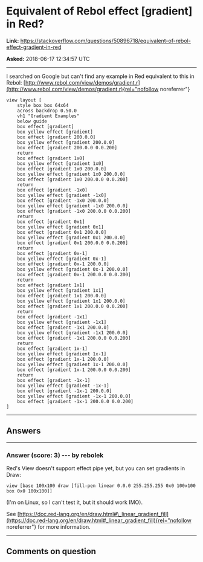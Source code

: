 # Equivalent of Rebol effect \[gradient\] in Red?

**Link:**
<https://stackoverflow.com/questions/50896718/equivalent-of-rebol-effect-gradient-in-red>

**Asked:** 2018-06-17 12:34:57 UTC

------------------------------------------------------------------------

I searched on Google but can\'t find any example in Red equivalent to
this in Rebol:
[http://www.rebol.com/view/demos/gradient.r](http://www.rebol.com/view/demos/gradient.r){rel="nofollow noreferrer"}

    view layout [
        style box box 64x64
        across backdrop 0.50.0
        vh1 "Gradient Examples"
        below guide
        box effect [gradient]
        box yellow effect [gradient]
        box effect [gradient 200.0.0]
        box yellow effect [gradient 200.0.0]
        box effect [gradient 200.0.0 0.0.200]
        return
        box effect [gradient 1x0]
        box yellow effect [gradient 1x0]
        box effect [gradient 1x0 200.0.0]
        box yellow effect [gradient 1x0 200.0.0]
        box effect [gradient 1x0 200.0.0 0.0.200]
        return
        box effect [gradient -1x0]
        box yellow effect [gradient -1x0]
        box effect [gradient -1x0 200.0.0]
        box yellow effect [gradient -1x0 200.0.0]
        box effect [gradient -1x0 200.0.0 0.0.200]
        return
        box effect [gradient 0x1]
        box yellow effect [gradient 0x1]
        box effect [gradient 0x1 200.0.0]
        box yellow effect [gradient 0x1 200.0.0]
        box effect [gradient 0x1 200.0.0 0.0.200]
        return
        box effect [gradient 0x-1]
        box yellow effect [gradient 0x-1]
        box effect [gradient 0x-1 200.0.0]
        box yellow effect [gradient 0x-1 200.0.0]
        box effect [gradient 0x-1 200.0.0 0.0.200]
        return
        box effect [gradient 1x1]
        box yellow effect [gradient 1x1]
        box effect [gradient 1x1 200.0.0]
        box yellow effect [gradient 1x1 200.0.0]
        box effect [gradient 1x1 200.0.0 0.0.200]
        return
        box effect [gradient -1x1]
        box yellow effect [gradient -1x1]
        box effect [gradient -1x1 200.0.0]
        box yellow effect [gradient -1x1 200.0.0]
        box effect [gradient -1x1 200.0.0 0.0.200]
        return
        box effect [gradient 1x-1]
        box yellow effect [gradient 1x-1]
        box effect [gradient 1x-1 200.0.0]
        box yellow effect [gradient 1x-1 200.0.0]
        box effect [gradient 1x-1 200.0.0 0.0.200]
        return
        box effect [gradient -1x-1]
        box yellow effect [gradient -1x-1]
        box effect [gradient -1x-1 200.0.0]
        box yellow effect [gradient -1x-1 200.0.0]
        box effect [gradient -1x-1 200.0.0 0.0.200]
    ]

------------------------------------------------------------------------

## Answers

------------------------------------------------------------------------

### Answer (score: 3) --- by rebolek

Red\'s View doesn\'t support effect pipe yet, but you can set gradients
in Draw:

    view [base 100x100 draw [fill-pen linear 0.0.0 255.255.255 0x0 100x100 box 0x0 100x100]]

(I\'m on Linux, so I can\'t test it, but it should work IMO).

See
[https://doc.red-lang.org/en/draw.html#\_linear_gradient_fill](https://doc.red-lang.org/en/draw.html#_linear_gradient_fill){rel="nofollow noreferrer"}
for more information.

------------------------------------------------------------------------

## Comments on question
